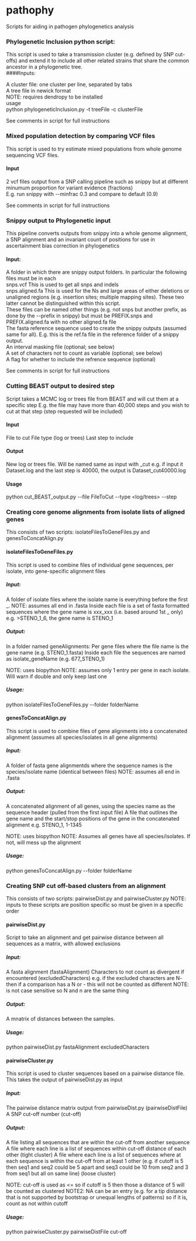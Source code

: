 # pathophy
Scripts for aiding in pathogen phylogenetics analysis

### <b>Phylogenetic Inclusion python script:</b><br/>
This script is used to take a transmission cluster (e.g. defined by SNP cut-offs) and extend it to include all other related strains that share the common ancestor in a phylogenetic tree.<br/>
####Inputs:<br/>

A cluster file: one cluster per line, separated by tabs<br/>
A tree file in newick format<br/>
NOTE: requires dendropy to be installed<br/>
usage<br/>
python phylogeneticInclusion.py -t treeFile -c clusterFile<br/>

See comments in script for full instructions
<br/>

### <b>Mixed population detection by comparing VCF files</b><br/>
This script is used to try estimate mixed populations from whole genome sequencing VCF files.

#### Input<br/>
2 vcf files output from a SNP calling pipeline such as snippy but at different minumum proportion for variant evidence (fractions)<br/>
E.g. run snippy with --minfrac 0.3 and compare to default (0.9)

See comments in script for full instructions
<br/>

### <b>Snippy output to Phylogenetic input</b><br/>
This pipeline converts outputs from snippy into a whole genome alignment, a SNP alignment and an invariant count of positions for use in ascertainment bias correction in phylogenetics

#### <b>Input:</b><br/>
A folder in which there are snippy output folders. In particular the following files must be in each<br/>
	snps.vcf	This is used to get all snps and indels<br/>
	snps.aligned.fa	This is used for the Ns and large areas of either deletions or unaligned regions (e.g. insertion sites; multiple mapping sites). These two latter cannot be distinguished within this script.<br/>
	These files can be named other things (e.g. not snps but another prefix, as done by the --prefix in snippy) but must be PREFIX.snps and PREFIX.aligned.fa with no other aligned.fa file<br/>
The fasta reference sequence used to create the snippy outputs (assumed same for all). E.g. this is the ref.fa file in the reference folder of a snippy output.<br/>
An interval masking file (optional; see below)<br/>
A set of characters not to count as variable (optional; see below)<br/>
A flag for whether to include the refrence sequence (optional)<br/>

See comments in script for full instructions

### <b>Cutting BEAST output to desired step</b><br/>
Script takes a MCMC log or trees file from BEAST and will cut them at a specific step
E.g. the file may have more than 40,000 steps and you wish to cut at that step (step requested will be included)

#### Input<br/>
File to cut
File type (log or trees)
Last step to include

#### Output<br/>
New log or trees file. Will be named same as input with _cut<number>
e.g. if input it Dataset.log and the last step is 40000, the output is Dataset_cut40000.log

#### Usage<br/>
python cut_BEAST_output.py --file FileToCut --type <log/trees> --step <finalStepToInclude>

### <b>Creating core genome alignments from isolate lists of aligned genes</b><br/>
This consists of two scripts: isolateFilesToGeneFiles.py and genesToConcatAlign.py

#### isolateFilesToGeneFiles.py
This script is used to combine files of individual gene sequences, per isolate, into gene-specific alignment files

##### Input:
A folder of isolate files where the isolate name is everything before the first _.
NOTE: assumes all end in .fasta
Inside each file is a set of fasta formatted sequences where the gene name is xxx_xxx (i.e. based around 1st _ only)
e.g. >STENO_1_6, the gene name is STENO_1

##### Output:
In a folder named geneAlignments:
Per gene files where the file name is the gene name (e.g. STENO_1.fasta)
Inside each file the sequences are named as isolate_geneName (e.g. 677_STENO_1)

NOTE: uses biopython
NOTE: assumes only 1 entry per gene in each isolate. Will warn if double and only keep last one

##### Usage:
python isolateFilesToGeneFiles.py --folder folderName

#### genesToConcatAlign.py

This script is used to combine files of gene alignments into a concatenated alignment (assumes all species/isolates in all gene alignments)

##### Input:
A folder of fasta gene alignmentds where the sequence names is the species/isolate name (identical between files)
NOTE: assumes all end in .fasta

##### Output:
A concatenated alignment of all genes, using the species name as the sequence header (pulled from the first input file)
A file that outlines the gene name and the start/stop positions of the gene in the concatenated alignment
e.g. STENO_1, 1-1345

NOTE: uses biopython
NOTE: Assumes all genes have all species/isolates. If not, will mess up the alignment

##### Usage:
python genesToConcatAlign.py --folder folderName


### <b>Creating SNP cut off-based clusters from an alignment</b><br/>
This consists of two scripts: pairwiseDist.py and pairwiseCluster.py
NOTE: inputs to these scripts are position specific so must be given in a specific order

#### pairwiseDist.py
Script to take an alignment and get pairwise distance between all sequences as a matrix, with allowed exclusions
##### Input:
A fasta alignment (fastaAlignment)
Characters to not count as divergent if encountered (excludedCharacters)
e.g. if the excluded characters are N- then if a comparison has a N or - this will not be counted as different
NOTE: is not case sensitive so N and n are the same thing

##### Output:
A mnatrix of distances between the samples.

##### Usage:
python pairwiseDist.py fastaAlignment excludedCharacters

#### pairwiseCluster.py
This script is used to cluster sequences based on a pairwise distance file. This takes the output of pairwiseDist.py as input

##### Input:
The pairwise distance matrix output from pairwiseDist.py (pairwiseDistFile)
A SNP cut-off number (cut-off)
##### Output:
A file listing all sequences that are within the cut-off from another sequence
A file where each line is a list of sequences within cut-off distance of each other (tight cluster)
A file where each line is a list of sequences where at each sequence is within the cut-off from at least 1 other (e.g. if cutoff is 5 then seq1 and seq2 could be 5 apart and seq3 could be 10 from seq2 and 3 from seq1 but all on same line) (loose cluster)

NOTE: cut-off is used as <= so if cutoff is 5 then those a distance of 5 will be counted as clustered
NOTE2: NA can be an entry (e.g. for a tip distance that is not supported by bootstrap or unequal lengths of patterns) so if it is, count as not within cutoff

##### Usage:
python pairwiseCluster.py pairwiseDistFile cut-off

